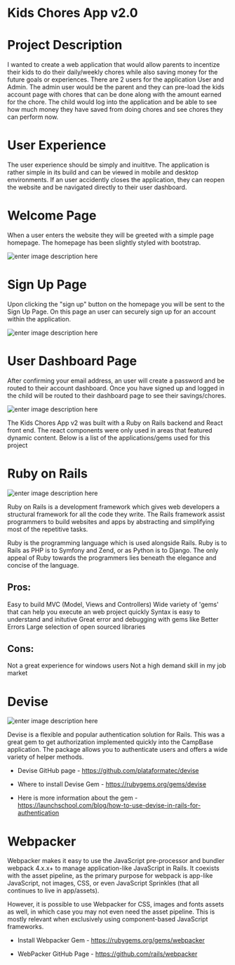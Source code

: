 # Kids Chores App v2.0

# Project Description

I wanted to create a web application that would allow parents to incentize their kids to do their daily/weekly chores while also saving money for the future goals or experiences.   There are 2 users for the application User and Admin.  The admin user would be the parent and they can pre-load the kids account page with chores that can be done along with the amount earned for the chore.  The child would log into the application and be able to see how much money they have saved from doing chores and see chores they can perform now.

# User Experience

The user experience should be simply and inuititve.  The application is rather simple in its build and can be viewed in mobile and desktop environments.  If an user accidently closes the application, they can reopen the website and be navigated directly to their user dashboard.

# Welcome Page

When a user enters the website they will be greeted with a simple page homepage.  The homepage has been slightly styled with bootstrap.  

![enter image description here](https://xxx.png)

# Sign Up Page

Upon clicking the "sign up" button on the homepage you will be sent to the Sign Up Page.  On this page an user can securely sign up for an account within the application.  

![enter image description here](https://xxx.png)

# User Dashboard Page

After confirming your email address, an user will create a password and be routed to their account dashboard.  Once you have signed up and logged in the child will be routed to their dashboard page to see their savings/chores.

![enter image description here](https://xxx.png)


The Kids Chores App v2 was built with a Ruby on Rails backend and React front end.  The react components were only used in areas that featured dynamic content.  Below is a list of the applications/gems used for this project

# Ruby on Rails

![enter image description here](https://s3.amazonaws.com/com.twilio.prod.twilio-docs/images/twilio-on-rails.width-808.png)

Ruby on Rails is a development framework which gives web developers a structural framework for all the code they write. The Rails framework assist programmers to build websites and apps by abstracting and simplifying most of the repetitive tasks.

Ruby is the programming language which is used alongside Rails. Ruby is to Rails as PHP is to Symfony and Zend, or as Python is to Django. The only appeal of Ruby towards the programmers lies beneath the elegance and concise of the language.

## Pros:
Easy to build MVC (Model, Views and Controllers)
Wide variety of 'gems' that can help you execute an web project quickly
Syntax is easy to understand and initutive
Great error and debugging with gems like Better Errors
Large selection of open sourced libraries


## Cons: 

Not a great experience for windows users 
Not a high demand skill in my job market


# Devise

![enter image description here](https://i.imgur.com/PCL91pN.png)

Devise is a flexible and popular authentication solution for Rails.  This was a great gem to get authorization implemented quickly into the CampBase application.  The package allows you to authenticate users and offers a wide variety of helper methods.

- Devise GitHub page - https://github.com/plataformatec/devise

- Where to install Devise Gem  - https://rubygems.org/gems/devise

- Here is more information about the gem - https://launchschool.com/blog/how-to-use-devise-in-rails-for-authentication


# Webpacker

Webpacker makes it easy to use the JavaScript pre-processor and bundler webpack 4.x.x+ to manage application-like JavaScript in Rails. It coexists with the asset pipeline, as the primary purpose for webpack is app-like JavaScript, not images, CSS, or even JavaScript Sprinkles (that all continues to live in app/assets).

However, it is possible to use Webpacker for CSS, images and fonts assets as well, in which case you may not even need the asset pipeline. This is mostly relevant when exclusively using component-based JavaScript frameworks.

- Install Webpacker Gem - https://rubygems.org/gems/webpacker

- WebPacker GitHub Page - https://github.com/rails/webpacker
